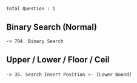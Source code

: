 
`Total Question : 1`


## Binary Search (Normal)
```
-> 704. Binary Search 
```


## Upper / Lower / Floor / Ceil
```
-> 35. Search Insert Position ⭐- [Lower Bound]
```
